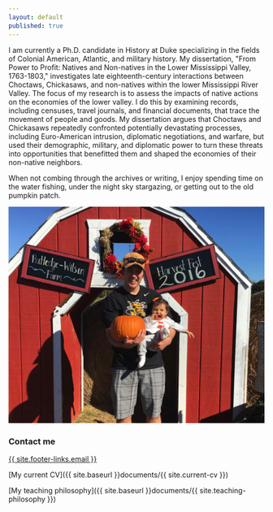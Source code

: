 ```yaml
---
layout: default
published: true
---
```


I am currently a Ph.D. candidate in History at Duke specializing in the fields of Colonial American, Atlantic, and military history. My dissertation, "From Power to Profit: Natives and Non-natives in the Lower Mississippi Valley, 1763-1803," investigates late eighteenth-century interactions between Choctaws, Chickasaws, and non-natives within the lower Mississippi River Valley. The focus of my research is to assess the impacts of native actions on the economies of the lower valley. I do this by examining records, including censuses, travel journals, and financial documents, that trace the movement of people and goods. My dissertation argues that Choctaws and Chickasaws repeatedly confronted potentially devastating processes, including Euro-American intrusion, diplomatic negotiations, and warfare, but used their demographic, military, and diplomatic power to turn these threats into opportunities that benefitted them and shaped the economies of their non-native neighbors.

When not combing through the archives or writing, I enjoy spending time on the water fishing, under the night sky stargazing, or getting out to the old pumpkin patch.

![pumpkin](/images/pumpkin.jpg)



### Contact me

[{{ site.footer-links.email }}](mailto:daniel.papsdorf@duke.edu)

[My current CV]({{ site.baseurl }}documents/{{ site.current-cv }})

[My teaching philosophy]({{ site.baseurl }}documents/{{ site.teaching-philosophy }})
